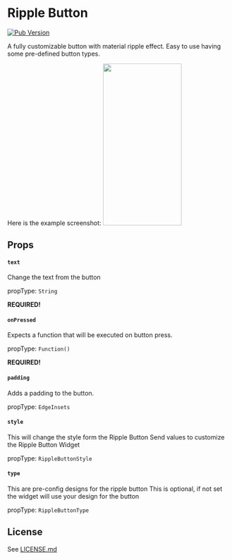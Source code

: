 # Ripple Button

[![Pub Version](https://img.shields.io/pub/v/ripple_button)](https://pub.dev/packages/ripple_button)


A fully customizable button with material ripple effect. Easy to use having some pre-defined button types.

Here is the example screenshot:
<img src="https://user-images.githubusercontent.com/6011385/116829511-6f80bd80-ab7a-11eb-92c6-bcf207a55bca.png"  width="178.75" height="366.75">

## Props

#### `text`

Change the text from the button

propType: `String`

**REQUIRED!**

#### `onPressed`

Expects a function that will be executed on button press.

propType: `Function()`

**REQUIRED!**

#### `padding`

Adds a padding to the button.

propType: `EdgeInsets`

#### `style`
 
This will change the style form the Ripple Button
Send values to customize the Ripple Button Widget

propType: `RippleButtonStyle`

#### `type`
This are pre-config designs for the ripple button
This is optional, if not set the widget will use your design for the button

propType: `RippleButtonType`

## License

See [LICENSE.md](LICENSE.md)


